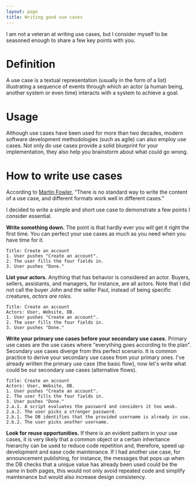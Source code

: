 ```yaml
---
layout: page
title: Writing good use cases
---
```


I am not a veteran at writing use cases, but I consider myself to be seasoned
enough to share a few key points with you.

# Definition

A use case is a textual representation (usually in the form of a list)
illustrating a sequence of events through which an actor (a human being, another
system or even time) interacts with a system to achieve a goal.

# Usage

Although use cases have been used for more than two decades, modern software
development methodologies (such as agile) can also employ use cases. Not only do
use cases provide a solid blueprint for your implementation, they also help you
brainstorm about what could go wrong.

# How to write use cases

According to [Martin Fowler](http://martinfowler.com/), "There is no standard
way to write the content of a use case, and different formats work well in
different cases."

I decided to write a simple and short use case to demonstrate a few points I consider essential.

**Write something down.** The point is that hardly ever you will get it right the
first time. You can perfect your use cases as much as you need when you have
time for it.

    Title: Create an account
    1. User pushes "Create an account".
    2. The user fills the four fields in.
    3. User pushes "Done."

**List your actors.** Anything that has behavior is considered an actor. Buyers,
sellers, assistants, and managers, for instance, are all actors. Note that I
did not call the buyer John and the seller Paul, instead of being specific
creatures, _actors are roles_.

    Title: Create an account
    Actors: User, Website, DB.
    1. User pushes "Create an account".
    2. The user fills the four fields in.
    3. User pushes "Done."

**Write your primary use cases before your secondary use cases.** Primary use
cases are the use cases where "everything goes according to the plan".
Secondary use cases diverge from this perfect scenario. It is common practice
to derive your secondary use cases from your primary ones. I've already
written the primary use case (the basic flow), now let's write what could be
our secondary use cases (alternative flows).

    Title: Create an account
    Actors: User, Website, DB.
    1. User pushes "Create an account".
    2. The user fills the four fields in.
    3. User pushes "Done."
    2.a.1. A script evaluates the password and considers it too weak.
    2.a.2. The user picks a stronger password.
    2.b.1. The DB identifies that the provided username is already in use.
    2.b.2. The user picks another username.

**Look for reuse opportunities.** If there is an evident pattern in your use
cases, it is very likely that a common object or a certain inheritance
hierarchy can be used to reduce code repetition and, therefore, speed up
development and ease code maintenance. If I had another use case, for
announcement publishing, for instance, the messages that pops up when the DB
checks that a unique value has already been used could be the same in both
pages, this would not only avoid repeated code and simplify maintenance but
would also increase design consistency.

